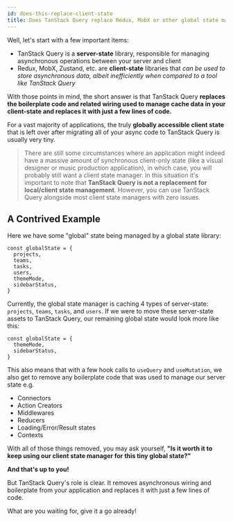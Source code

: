 ```yaml
---
id: does-this-replace-client-state
title: Does TanStack Query replace Redux, MobX or other global state managers?
---
```


Well, let's start with a few important items:

- TanStack Query is a **server-state** library, responsible for managing asynchronous operations between your server and client
- Redux, MobX, Zustand, etc. are **client-state** libraries that _can be used to store asynchronous data, albeit inefficiently when compared to a tool like TanStack Query_

With those points in mind, the short answer is that TanStack Query **replaces the boilerplate code and related wiring used to manage cache data in your client-state and replaces it with just a few lines of code.**

For a vast majority of applications, the truly **globally accessible client state** that is left over after migrating all of your async code to TanStack Query is usually very tiny.

> There are still some circumstances where an application might indeed have a massive amount of synchronous client-only state (like a visual designer or music production application), in which case, you will probably still want a client state manager. In this situation it's important to note that **TanStack Query is not a replacement for local/client state management**. However, you can use TanStack Query alongside most client state managers with zero issues.

## A Contrived Example

Here we have some "global" state being managed by a global state library:

```tsx
const globalState = {
  projects,
  teams,
  tasks,
  users,
  themeMode,
  sidebarStatus,
}
```

Currently, the global state manager is caching 4 types of server-state: `projects`, `teams`, `tasks`, and `users`. If we were to move these server-state assets to TanStack Query, our remaining global state would look more like this:

```tsx
const globalState = {
  themeMode,
  sidebarStatus,
}
```

This also means that with a few hook calls to `useQuery` and `useMutation`, we also get to remove any boilerplate code that was used to manage our server state e.g.

- Connectors
- Action Creators
- Middlewares
- Reducers
- Loading/Error/Result states
- Contexts

With all of those things removed, you may ask yourself, **"Is it worth it to keep using our client state manager for this tiny global state?"**

**And that's up to you!**

But TanStack Query's role is clear. It removes asynchronous wiring and boilerplate from your application and replaces it with just a few lines of code.

What are you waiting for, give it a go already!
